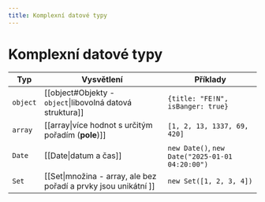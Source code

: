```yaml
---
title: Komplexní datové typy
---
```

# Komplexní datové typy

| Typ      | Vysvětlení                                                      | Příklady                                        |
| -------- | --------------------------------------------------------------- | ----------------------------------------------- |
| `object` | [[object#Objekty - `object`\|libovolná datová struktura]]       | `{title: "FE!N", isBanger: true}`               |
| `array`  | [[array\|více hodnot s určitým pořadím (**pole**)]]             | `[1, 2, 13, 1337, 69, 420]`                     |
| `Date`   | [[Date\|datum a čas]]                                           | `new Date()`, `new Date("2025-01-01 04:20:00")` |
| `Set`    | [[Set\|množina - array, ale bez pořadí a prvky jsou unikátní ]] | `new Set([1, 2, 3, 4])`                         |
